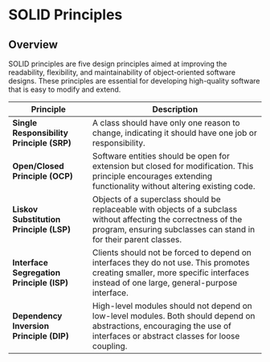 # SOLID Principles

## Overview
SOLID principles are five design principles aimed at improving the readability, flexibility, and maintainability of object-oriented software designs. These principles are essential for developing high-quality software that is easy to modify and extend.

| **Principle**                       | **Description**                                                                                                                                                    |
|-------------------------------------|--------------------------------------------------------------------------------------------------------------------------------------------------------------------|
| **Single Responsibility Principle (SRP)** | A class should have only one reason to change, indicating it should have one job or responsibility.                                                              |
| **Open/Closed Principle (OCP)**     | Software entities should be open for extension but closed for modification. This principle encourages extending functionality without altering existing code.       |
| **Liskov Substitution Principle (LSP)** | Objects of a superclass should be replaceable with objects of a subclass without affecting the correctness of the program, ensuring subclasses can stand in for their parent classes. |
| **Interface Segregation Principle (ISP)** | Clients should not be forced to depend on interfaces they do not use. This promotes creating smaller, more specific interfaces instead of one large, general-purpose interface. |
| **Dependency Inversion Principle (DIP)** | High-level modules should not depend on low-level modules. Both should depend on abstractions, encouraging the use of interfaces or abstract classes for loose coupling. |
